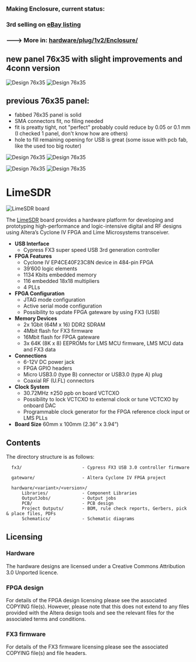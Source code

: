 ### Making Enclosure, current status:

### 3rd selling on [eBay listing](http://www.ebay.com/itm/NO-STOCK-LimeSDR-enclosure-front-rear-panel-case-rtl-sdr-myriad-hackrf-airspy-/112088499793)

### ---> More in: [hardware/plug/1v2/Enclosure/](https://github.com/luftek/LimeSDR-USB/tree/master/hardware/plug/1v2/Enclosure/)

## new panel 76x35 with slight improvements and 4conn version
![Design 76x35](https://github.com/luftek/LimeSDR-USB/raw/master/hardware/plug/1v2/Enclosure/0v5_76x35_+4conn/images/front.png)
![Design 76x35](https://github.com/luftek/LimeSDR-USB/raw/master/hardware/plug/1v2/Enclosure/0v5_76x35_+4conn/images/rear.png)

## previous 76x35 panel:

- fabbed 76x35 panel is solid
- SMA connectors fit, no filing needed
- fit is preatty tight, not "perfect" probably could reduce by 0.05 or 0.1 mm (I checked 1 panel, don't know how are others)
- hole to fill remaining opening for USB is great (some issue with pcb fab, like the used too big router)



![Design 76x35](https://github.com/luftek/LimeSDR-USB/raw/master/hardware/plug/1v2/Enclosure/0v4_Alu_Sample_76x35/_images/real/IMG_20160905_174453.jpg)
![Design 76x35](https://github.com/luftek/LimeSDR-USB/raw/master/hardware/plug/1v2/Enclosure/0v4_Alu_Sample_76x35/_images/real/IMG_20160905_181036.jpg)

![Design 76x35](https://github.com/luftek/LimeSDR-USB/raw/master/hardware/plug/1v2/Enclosure/0v4_Alu_Sample_76x35/_images/real/IMG_20160905_181103.jpg)
![Design 76x35](https://github.com/luftek/LimeSDR-USB/raw/master/hardware/plug/1v2/Enclosure/0v4_Alu_Sample_76x35/_images/real/IMG_20160905_181118.jpg)


# LimeSDR

![LimeSDR board](/images/LimeSDR_722w.jpg)

The [LimeSDR](https://myriadrf.org/projects/limesdr/) board provides a hardware platform for developing and prototyping high-performance and logic-intensive digital and RF designs using Altera’s Cyclone IV FPGA and Lime Microsystems transceiver.

* **USB Interface** 
  * Cypress FX3 super speed USB 3rd generation controller 
* **FPGA Features**
  * Cyclone IV EP4CE40F23C8N device in 484-pin FPGA
  * 39’600 logic elements
  * 1134 Kbits embedded memory
  * 116 embedded 18x18 multipliers 
  * 4 PLLs 
* **FPGA Configuration**
  * JTAG mode configuration 
  * Active serial mode configuration 
  * Possibility to update FPGA gateware by using FX3 (USB)
* **Memory Devices** 
  * 2x 1Gbit (64M x 16) DDR2 SDRAM 
  * 4Mbit flash for FX3 firmware
  * 16Mbit flash for FPGA gateware
  * 3x 64K (8K x 8) EEPROMs for LMS MCU firmware, LMS MCU data and FX3 data
* **Connections**
  * 6-12V DC power jack
  * FPGA GPIO headers
  * Micro USB3.0 (type B) connector or USB3.0 (type A) plug
  * Coaxial RF (U.FL) connectors
* **Clock System**
  * 30.72MHz ±250 ppb on board VCTCXO
  * Possibility to lock VCTCXO to external clock or tune VCTCXO by onboard DAC 
  * Programmable clock generator for the FPGA reference clock input or LMS PLLs
* **Board Size** 60mm x 100mm (2.36” x 3.94”) 

## Contents

The directory structure is as follows:

      fx3/                       - Cypress FX3 USB 3.0 controller firmware
         
      gateware/                  - Altera Cyclone IV FPGA project

      hardware/<variant>/<version>/
          Libraries/             - Component Libraries
          OutputJobs/            - Output jobs
          PCB/                   - PCB design
          Project Outputs/       - BOM, rule check reports, Gerbers, pick & place files, PDFs
          Schematics/            - Schematic diagrams

## Licensing

### Hardware

The hardware designs are licensed under a Creative Commons Attribution 3.0 Unported licence.

### FPGA design

For details of the FPGA design licensing please see the associated COPYING file(s). However, please note that this does not extend to any files provided with the Altera design tools and see the relevant files for the associated terms and conditions.

### FX3 firmware

For details of the FX3 firmware licensing please see the associated COPYING file(s) and file headers.
